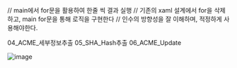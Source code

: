 
// main에서 for문을 활용하여 한줄 씩 결과 실행
// 기존의 xaml 설계에서 for을 삭제하고, main for문을 통해 로직을 구현한다
// 인수의 방향성을 잘 이해하며, 적정하게 사용해야한다.

04_ACME_세부정보추출
05_SHA_Hash추출
06_ACME_Update


![image](https://github.com/jaegyuyoo/automation/assets/57005741/a5e11406-5fe6-44d0-860a-34a72900e174)